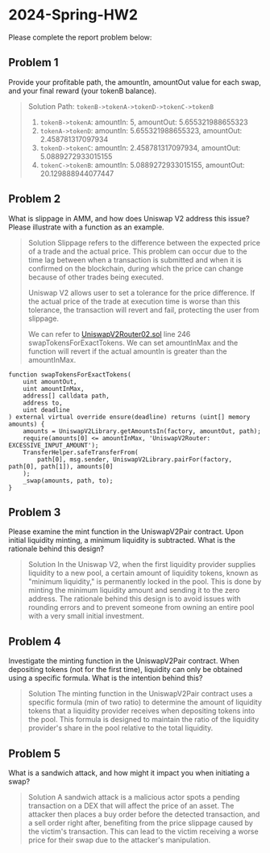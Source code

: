 # 2024-Spring-HW2

Please complete the report problem below:

## Problem 1

Provide your profitable path, the amountIn, amountOut value for each swap, and your final reward (your tokenB balance).

> Solution
> Path: `tokenB->tokenA->tokenD->tokenC->tokenB`
>
> 1. `tokenB->tokenA`: amountIn: 5, amountOut: 5.655321988655323
> 2. `tokenA->tokenD`: amountIn: 5.655321988655323, amountOut: 2.458781317097934
> 3. `tokenD->tokenC`: amountIn: 2.458781317097934, amountOut: 5.0889272933015155
> 4. `tokenC->tokenB`: amountIn: 5.0889272933015155, amountOut: 20.129888944077447

## Problem 2

What is slippage in AMM, and how does Uniswap V2 address this issue? Please illustrate with a function as an example.

> Solution
> Slippage refers to the difference between the expected price of a trade and the actual price. This problem can occur due to the time lag between when a transaction is submitted and when it is confirmed on the blockchain, during which the price can change because of other trades being executed.
>
> Uniswap V2 allows user to set a tolerance for the price difference. If the actual price of the trade at execution time is worse than this tolerance, the transaction will revert and fail, protecting the user from slippage.
>
> We can refer to [UniswapV2Router02.sol](https://github.com/Uniswap/v2-periphery/blob/0335e8f7e1bd1e8d8329fd300aea2ef2f36dd19f/contracts/UniswapV2Router02.sol#L246) line 246 swapTokensForExactTokens. We can set amountInMax and the function will revert if the actual amountIn is greater than the amountInMax.

```solidity
function swapTokensForExactTokens(
    uint amountOut,
    uint amountInMax,
    address[] calldata path,
    address to,
    uint deadline
) external virtual override ensure(deadline) returns (uint[] memory amounts) {
    amounts = UniswapV2Library.getAmountsIn(factory, amountOut, path);
    require(amounts[0] <= amountInMax, 'UniswapV2Router: EXCESSIVE_INPUT_AMOUNT');
    TransferHelper.safeTransferFrom(
        path[0], msg.sender, UniswapV2Library.pairFor(factory, path[0], path[1]), amounts[0]
    );
    _swap(amounts, path, to);
}
```

## Problem 3

Please examine the mint function in the UniswapV2Pair contract. Upon initial liquidity minting, a minimum liquidity is subtracted. What is the rationale behind this design?

> Solution
> In the Uniswap V2, when the first liquidity provider supplies liquidity to a new pool, a certain amount of liquidity tokens, known as "minimum liquidity," is permanently locked in the pool. This is done by minting the minimum liquidity amount and sending it to the zero address. The rationale behind this design is to avoid issues with rounding errors and to prevent someone from owning an entire pool with a very small initial investment.

## Problem 4

Investigate the minting function in the UniswapV2Pair contract. When depositing tokens (not for the first time), liquidity can only be obtained using a specific formula. What is the intention behind this?

> Solution
> The minting function in the UniswapV2Pair contract uses a specific formula (min of two ratio) to determine the amount of liquidity tokens that a liquidity provider receives when depositing tokens into the pool. This formula is designed to maintain the ratio of the liquidity provider's share in the pool relative to the total liquidity.

## Problem 5

What is a sandwich attack, and how might it impact you when initiating a swap?

> Solution
> A sandwich attack is a malicious actor spots a pending transaction on a DEX that will affect the price of an asset. The attacker then places a buy order before the detected transaction, and a sell order right after, benefiting from the price slippage caused by the victim's transaction. This can lead to the victim receiving a worse price for their swap due to the attacker's manipulation.
